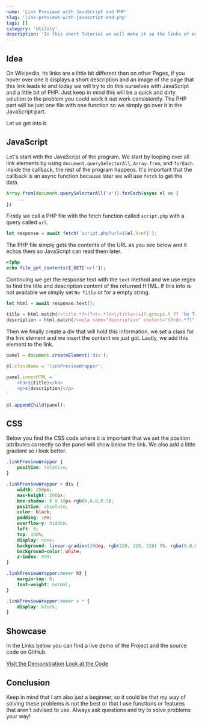 ```yaml
---
name: 'Link Previews with JavaScript and PHP'
slug: 'link-previews-with-javascript-and-php'
tags: []
category: 'Utility'
description: 'In this short Tutorial we will make it so the links of our page show a little preview window panel that shows the title and description of the linked page.'
---
```


## Idea

On Wikipedia, its links are a little bit different than on other Pages, if you hover over one it displays a short description and an image of the page that this link leads to and today we will try to do this ourselves with JavaScript and a little bit of PHP. Just keep in mind this will be a quick and dirty solution to the problem you could work it out work consistently. The PHP part will be just one file with one function so we simply go over it in the JavaScript part.

Let us get into it.

## JavaScript

Let's start with the JavaScript of the program. We start by looping over all link elements by using `document.querySelectorAll`, `Array.from`, and `forEach`. inside the callback, the rest of the program happens. It's important that the callback is an async function because later we will use `fetch` to get the data.

```js
Array.from(document.querySelectorAll('a')).forEach(async el => {
	...
})
```

Firstly we call a PHP file with the fetch function called `script.php` with a query called `url`.

```js
let response = await fetch(`script.php?url=${el.href}`);
```

The PHP file simply gets the contents of the URL as you see below and it echos them so JavaScript can read them later.

```php
<?php
echo file_get_contents($_GET['url']);
```

Continuing we get the response text with the `text` method and we use regex to find the title and description content of the returned HTML. If this info is not available we simply set `No Title` or for a empty string.

```js
let html = await response.text();

title = html.match(/<title.*?>(?<t>.*?)<\/title>/s)?.groups.t ?? 'No Title';
description = html.match(/<meta name="description" content="(?<d>.*?)".*?>/s)?.groups.d ?? '';
```

Then we finally create a div that will hold this information, we set a class for the link element and we insert the content we just got. Lastly, we add this element to the link.

```js
panel = document.createElement('div');
                
el.className = 'linkPreviewWrapper';

panel.innerHTML = `
    <h3>${title}</h3>
    <p>${description}</p>
`

el.appendChild(panel);
```

## CSS

Below you find the CSS code where it is important that we set the position attributes correctly so the panel will show below the link. We also add a little gradient so i look better.

```css
.linkPreviewWrapper {
    position: relative;
}

.linkPreviewWrapper > div {
    width: 250px;
    max-height: 200px;
    box-shadow: 0 0 10px rgb(0,0,0,0.3);
    position: absolute;
    color: black;
    padding: 1em;
    overflow-y: hidden;
    left: 0;
    top: 100%;
    display: none;
    background: linear-gradient(0deg, rgb(228, 228, 228) 0%, rgba(0,0,0,0) 100%);
    background-color: white;
    z-index: 999;
}

.linkPreviewWrapper:hover h3 {
    margin-top: 0;
    font-weight: normal;
}

.linkPreviewWrapper:hover > * {
    display: block;
}
```


## Showcase

In the Links below you can find a live demo of the Project and the source code on GitHub.

[Visit the Demonstration](https://articles.maximmaeder.com/a/Link%20Previews/)
[Look at the Code](https://github.com/Maximinodotpy/articles/tree/main/article%2019%20-%20Link%20Preview)

## Conclusion

Keep in mind that I am also just a beginner, so it could be that my way of solving these problems is not the best or that I use functions or features that aren't advised to use. Always ask questions and try to solve problems your way!